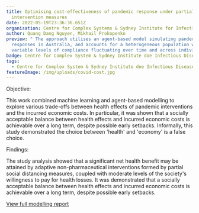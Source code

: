 ```yaml
---
title: Optimising cost-effectiveness of pandemic response under partial
  intervention measures
date: 2022-05-19T23:36:36.651Z
organisation: Centre for Complex Systems & Sydney Institute for Infectious Diseases
author: Quang Dang Nguyen, Mikhail Prokopenko
preview: " The approach utilises an agent-based model simulating pandemic
  responses in Australia, and accounts for a heterogeneous population with
  variable levels of compliance fluctuating over time and across individuals"
badge: Centre for Complex System & Sydney Institute doe Infectious Diseases
tags:
  - Centre for Complex System & Sydney Institute doe Infectious Diseases
featureImage: /img/uploads/covid-cost.jpg
---
```

Objective: 

This work combined machine learning and agent-based modelling to explore various trade-offs between health effects of pandemic interventions and the incurred economic costs. In particular, it was shown that a socially acceptable balance between health effects and incurred economic costs is achievable over a long term, despite possible early setbacks. Informally, this study demonstrated the choice between 'health' and 'economy' is a false choice. 

Findings: 

The study analysis showed that a significant net health benefit may be attained by adaptive non-pharmaceutical interventions formed by partial social distancing measures, coupled with moderate levels of the society's willingness to pay for health losses. It was demonstrated that a socially acceptable balance between health effects and incurred economic costs is achievable over a long term, despite possible early setbacks.



<a href="https://arxiv.org/abs/2205.08996" target="_blank">
View full modelling report
</a>